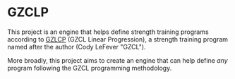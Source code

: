 # GZCLP

This project is an engine that helps define strength training programs according to [GZLCP](https://saynotobroscience.com/gzclp-infographic/) (GZCL Linear Progression), a strength training program named after the author (Cody LeFever "GZCL").

More broadly, this project aims to create an engine that can help define _any_ program following the GZCL programming methodology.
